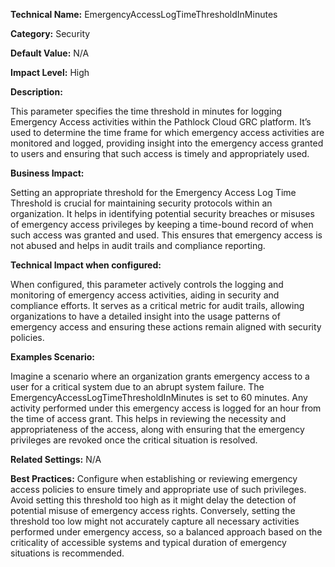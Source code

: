 **Technical Name:** EmergencyAccessLogTimeThresholdInMinutes

**Category:** Security

**Default Value:** N/A

**Impact Level:** High

**Description:**

This parameter specifies the time threshold in minutes for logging Emergency Access activities within the Pathlock Cloud GRC platform. It’s used to determine the time frame for which emergency access activities are monitored and logged, providing insight into the emergency access granted to users and ensuring that such access is timely and appropriately used.

**Business Impact:**

Setting an appropriate threshold for the Emergency Access Log Time Threshold is crucial for maintaining security protocols within an organization. It helps in identifying potential security breaches or misuses of emergency access privileges by keeping a time-bound record of when such access was granted and used. This ensures that emergency access is not abused and helps in audit trails and compliance reporting.

**Technical Impact when configured:**

When configured, this parameter actively controls the logging and monitoring of emergency access activities, aiding in security and compliance efforts. It serves as a critical metric for audit trails, allowing organizations to have a detailed insight into the usage patterns of emergency access and ensuring these actions remain aligned with security policies.

**Examples Scenario:**

Imagine a scenario where an organization grants emergency access to a user for a critical system due to an abrupt system failure. The EmergencyAccessLogTimeThresholdInMinutes is set to 60 minutes. Any activity performed under this emergency access is logged for an hour from the time of access grant. This helps in reviewing the necessity and appropriateness of the access, along with ensuring that the emergency privileges are revoked once the critical situation is resolved.

**Related Settings:** N/A

**Best Practices:** Configure when establishing or reviewing emergency access policies to ensure timely and appropriate use of such privileges. Avoid setting this threshold too high as it might delay the detection of potential misuse of emergency access rights. Conversely, setting the threshold too low might not accurately capture all necessary activities performed under emergency access, so a balanced approach based on the criticality of accessible systems and typical duration of emergency situations is recommended.